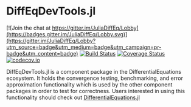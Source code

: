 # DiffEqDevTools.jl

[![Join the chat at https://gitter.im/JuliaDiffEq/Lobby](https://badges.gitter.im/JuliaDiffEq/Lobby.svg)](https://gitter.im/JuliaDiffEq/Lobby?utm_source=badge&utm_medium=badge&utm_campaign=pr-badge&utm_content=badge)
[![Build Status](https://github.com/SciML/DiffEqDevTools.jl/workflows/CI/badge.svg)](https://github.com/SciML/DiffEqDevTools.jl/actions?query=workflow%3ACI)
[![Coverage Status](https://coveralls.io/repos/github/JuliaDiffEq/DiffEqDevTools.jl/badge.svg)](https://coveralls.io/github/JuliaDiffEq/DiffEqDevTools.jl)
[![codecov.io](http://codecov.io/github/ChrisRackauckas/DevToolsDiffEq.jl/coverage.svg?branch=master)](http://codecov.io/github/ChrisRackauckas/DevToolsDiffEq.jl?branch=master)

DiffEqDevTools.jl is a component package in the DifferentialEquations ecosystem. It holds the
convergence testing, benchmarking, and error approximation functionality which is
used by the other component packages in order to test for correctness. Users interested in using this
functionality should check out [DifferentialEquations.jl](https://github.com/JuliaDiffEq/DifferentialEquations.jl)

